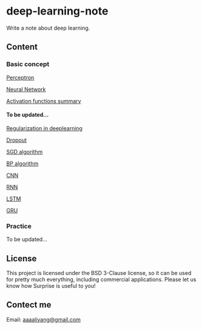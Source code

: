 # deep-learning-note
Write a note about deep learning.
## Content
### Basic concept
[Perceptron](https://github.com/bobkentt/deep-learning-note/blob/master/markdown/perceptron.md)

[Neural Network](https://github.com/bobkentt/deep-learning-note/blob/master/markdown/neural_network.md)

[Activation functions summary](https://github.com/bobkentt/deep-learning-note/blob/master/markdown/Activation.md)
#### To be updated...
[Regularization in deeplearning](https://github.com/bobkentt/deep-learning-note/blob/master/markdown/Regularization.md)

[Dropout](https://github.com/bobkentt/deep-learning-note/blob/master/markdown/Dropout.md)

[SGD algorithm](https://github.com/bobkentt/deep-learning-note/blob/master/markdown/SGD.md)

[BP algorithm](https://github.com/bobkentt/deep-learning-note/blob/master/markdown/bp_algorithm.md)

[CNN](https://github.com/bobkentt/deep-learning-note/blob/master/markdown/CNN.md)

[RNN](https://github.com/bobkentt/deep-learning-note/blob/master/markdown/RNN.md)

[LSTM](https://github.com/bobkentt/deep-learning-note/blob/master/markdown/LSTM.md)

[GRU](https://github.com/bobkentt/deep-learning-note/blob/master/markdown/GRU.md)
### Practice
To be updated...
## License
This project is licensed under the BSD 3-Clause license, so it can be used for pretty much everything, including commercial applications. Please let us know how Surprise is useful to you!
## Contect me
Email: aaaaliyang@gmail.com
